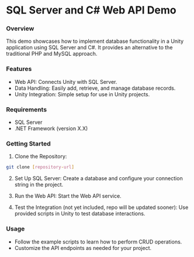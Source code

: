 # SQL Server and C# Web API Demo

### Overview
This demo showcases how to implement database functionality in a Unity application using SQL Server and C#. It provides an alternative to the traditional PHP and MySQL approach.

### Features
* Web API: Connects Unity with SQL Server.
* Data Handling: Easily add, retrieve, and manage database records.
* Unity Integration: Simple setup for use in Unity projects.

### Requirements
* SQL Server
* .NET Framework (version X.X)

### Getting Started

1. Clone the Repository:

```bash
git clone [repository-url]
```

2. Set Up SQL Server: Create a database and configure your connection string in the project.

3. Run the Web API: Start the Web API service.

4. Test the Integration (not yet included, repo will be updated sooner): Use provided scripts in Unity to test database interactions.

### Usage
* Follow the example scripts to learn how to perform CRUD operations.
* Customize the API endpoints as needed for your project.

